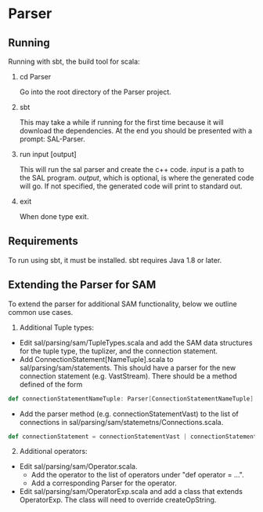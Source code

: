 # Parser

## Running

Running with sbt, the build tool for scala:

1. cd Parser

   Go into the root directory of the Parser project.  

2. sbt

   This may take a while if running for the first time because it will download the dependencies. At the end you should be presented with a prompt: SAL-Parser.

3. run input [output]

   This will run the sal parser and create the c++ code.  *input* is a path to the SAL program.  *output*, which is optional, is where the generated code will go.  If not specified, the generated code will print to standard out. 

4. exit

   When done type exit.

## Requirements

To run using sbt, it must be installed.  sbt requires Java 1.8 or later.

## Extending the Parser for SAM

To extend the parser for additional SAM functionality, below we outline common use cases.

1. Additional Tuple types: 
  * Edit sal/parsing/sam/TupleTypes.scala and add the SAM data structures for the tuple type, the tuplizer, and the connection statement.
  * Add ConnectionStatement[NameTuple].scala to sal/parsing/sam/statements.  This should have a parser for the new connection statement (e.g. VastStream).  There should be a method defined of the form 
  ```scala
  def connectionStatementNameTuple: Parser[ConnectionStatementNameTuple] = ...
  ```

  * Add the parser method (e.g. connectionStatementVast) to the list of connections in sal/parsing/sam/statemetns/Connections.scala. 
  ```scala
  def connectionStatement = connectionStatementVast | connectionStatementNameTuple
  ```

2. Additional operators:
  * Edit sal/parsing/sam/Operator.scala.  
    * Add the operator to the list of operators under "def operator = ...".  
    * Add a corresponding Parser for the operator.
  * Edit sal/parsing/sam/OperatorExp.scala and add a class that extends OperatorExp.  The class will need to override createOpString.
